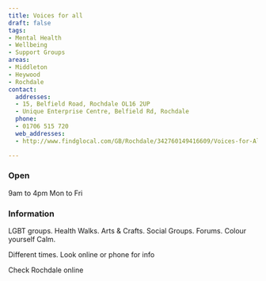 ```yaml
---
title: Voices for all
draft: false
tags:
- Mental Health
- Wellbeing
- Support Groups
areas:
- Middleton
- Heywood
- Rochdale
contact:
  addresses:
  - 15, Belfield Road, Rochdale OL16 2UP
  - Unique Enterprise Centre, Belfield Rd, Rochdale
  phone:
  - 01706 515 720
  web_addresses:
  - http://www.findglocal.com/GB/Rochdale/342760149416609/Voices-for-All

---
```


### Open
9am to 4pm  Mon to Fri

### Information

LGBT groups.  Health Walks.  Arts & Crafts.
Social Groups. Forums. Colour yourself Calm.

Different times. Look online or phone for info

Check Rochdale online
